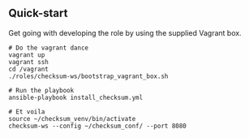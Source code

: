 Quick-start
-----------

Get going with developing the role by using the supplied Vagrant box.

```
# Do the vagrant dance
vagrant up
vagrant ssh
cd /vagrant
./roles/checksum-ws/bootstrap_vagrant_box.sh

# Run the playbook
ansible-playbook install_checksum.yml 

# Et voila
source ~/checksum_venv/bin/activate
checksum-ws --config ~/checksum_conf/ --port 8080
```

